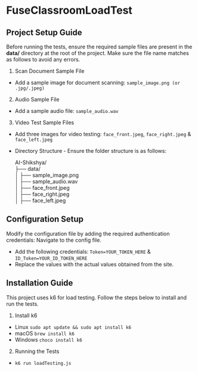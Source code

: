 # FuseClassroomLoadTest

## Project Setup Guide

Before running the tests, ensure the required sample files are present in the **data/** directory at the root of the project. Make sure the file name matches as follows to avoid any errors.

1. Scan Document Sample File

-   Add a sample image for document scanning:
    `sample_image.png (or .jpg/.jpeg)`

2. Audio Sample File

-   Add a sample audio file: `sample_audio.wav`

3. Video Test Sample Files

-   Add three images for video testing: `face_front.jpeg`, `face_right.jpeg` & `face_left.jpeg`

-   Directory Structure - Ensure the folder structure is as follows:

    AI-Shikshya/  
    ├── data/  
    │ ├── sample_image.png  
    │ ├── sample_audio.wav  
    │ ├── face_front.jpeg  
    │ ├── face_right.jpeg  
    │ ├── face_left.jpeg

## Configuration Setup

Modify the configuration file by adding the required authentication credentials: Navigate to the config file.

-   Add the following credentials: `Token=YOUR_TOKEN_HERE` & `ID_Token=YOUR_ID_TOKEN_HERE`
-   Replace the values with the actual values obtained from the site.

## Installation Guide

This project uses k6 for load testing. Follow the steps below to install and run the tests.

1. Install k6

-   Linux
    `sudo apt update && sudo apt install k6`
-   macOS
    `brew install k6`
-   Windows
    `choco install k6`

2. Running the Tests

-   `k6 run loadTesting.js`
